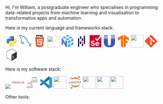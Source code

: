 Hi, I'm William, a postgraduate engineer who specialises in programming data-related projects from machine learning and visualisation to transformative apps and automation. 

Here is my current language and frameworks stack:

<div>
  <img src="https://github.com/devicons/devicon/blob/master/icons/python/python-original.svg"width="40" height="40">
  <img src="https://github.com/devicons/devicon/blob/master/icons/mysql/mysql-original.svg"width="40" height="40">
  <img src="https://github.com/devicons/devicon/blob/master/icons/html5/html5-original-wordmark.svg"width="40" height="40">  
  <img src="https://upload.wikimedia.org/wikipedia/commons/thumb/9/93/Amazon_Web_Services_Logo.svg/1024px-Amazon_Web_Services_Logo.svg.png?20170912170050)"width="40" height="35.8">
  <img src="https://github.com/devicons/devicon/blob/master/icons/numpy/numpy-original.svg"width="40" height="40">
  <img src="https://github.com/devicons/devicon/blob/master/icons/pandas/pandas-original.svg"width="40" height="40">
  <img src="https://github.com/devicons/devicon/blob/master/icons/selenium/selenium-original.svg"width="40" height="40">
  <img src="https://github.com/devicons/devicon/blob/master/icons/unix/unix-original.svg"width="40" height="40">
  <img src="https://github.com/devicons/devicon/blob/master/icons/tensorflow/tensorflow-original.svg"width="40" height="40">
  <img src="https://seaborn.pydata.org/_images/logo-mark-lightbg.svg"width="40" height="40">
  <img src="https://github.com/devicons/devicon/blob/master/icons/git/git-original.svg"width="40" height="40">
  <img src="https://github.com/devicons/devicon/blob/master/icons/bash/bash-original.svg"width="40" height="40">
<div>
  
 Here is my software stack:
<div>  
 <img src="https://upload.wikimedia.org/wikipedia/commons/thumb/1/1d/PyCharm_Icon.svg/1024px-PyCharm_Icon.svg.png?20200803065702"width="40 height="40">
 <img src="https://github.com/devicons/devicon/blob/master/icons/oracle/oracle-original.svg"width="40" height="40">
 <img src="https://github.com/devicons/devicon/blob/master/icons/putty/putty-plain.svg"width="40" height="40">
 <img src="https://github.com/devicons/devicon/blob/master/icons/vscode/vscode-original.svg"width="40" height="40">
 <img src="https://cdn.worldvectorlogo.com/logos/tableau-software.svg"width="40" height="40">
 <img src=""https://github.com/devicons/devicon/blob/master/icons/anaconda/anaconda-original.svg"width="40" height="40""width="40" height="40">
 <img src="https://github.com/devicons/devicon/blob/master/icons/jupyter/jupyter-original-wordmark.svg"width="40" height="40">
 <img src=""width="40" height="40">
 <img src=""width="40" height="40">
 <img src=""width="40" height="40">
<div>
                                  
Other tools:
<div>
  <img src="" width="40" height="40>
  <img src="" width="40" height="40>
  <img src="" width="40" height="40>
  <img src="" width="40" height="40>
  <img src="" width="40" height="40>
  <img src="" width="40" height="40>  

